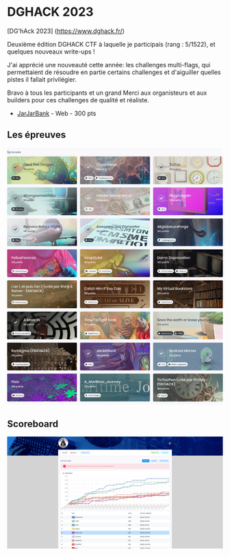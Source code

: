 # DGHACK 2023

[DG'hAck 2023] (https://www.dghack.fr/)

Deuxième édition DGHACK CTF à laquelle je participais (rang : 5/1522), et quelques nouveaux write-ups !

J'ai apprécié une nouveauté cette année: les challenges multi-flags, qui permettaient de résoudre en partie certains challenges et d'aiguiller quelles pistes il fallait privilégier.

Bravo à tous les participants et un grand Merci aux organisteurs et aux builders pour ces challenges de qualité et réaliste.

- [JarJarBank](./JarJarBank/README.md) - Web - 300 pts

## Les épreuves

![Epreuves](resources/Challenges.png)

## Scoreboard

![Scoreboard](resources/Scoreboard.png)